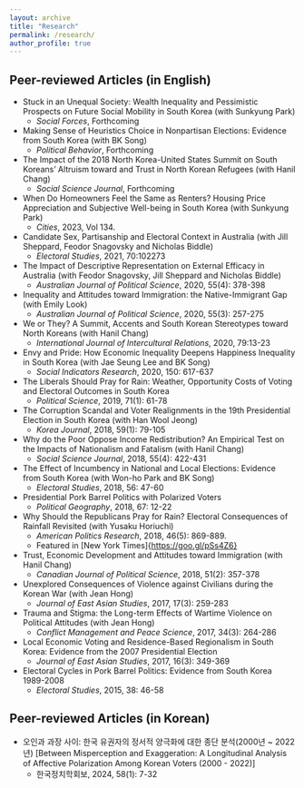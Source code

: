 ```yaml
---
layout: archive
title: "Research"
permalink: /research/
author_profile: true
---
```


## Peer-reviewed Articles (in English)

* Stuck in an Unequal Society: Wealth Inequality and Pessimistic Prospects on Future Social Mobility in South Korea (with Sunkyung Park)
  - *Social Forces*, Forthcoming
* Making Sense of Heuristics Choice in Nonpartisan Elections: Evidence from South Korea (with BK Song)
  -  *Political Behavior*, Forthcoming 
* The Impact of the 2018 North Korea-United States Summit on South Koreans’ Altruism toward and Trust in North Korean Refugees (with Hanil Chang)
  - *Social Science Journal*, Forthcoming 
* When Do Homeowners Feel the Same as Renters? Housing Price Appreciation and Subjective Well-being in South Korea (with Sunkyung Park)
  - *Cities*, 2023, Vol 134. 
* Candidate Sex, Partisanship and Electoral Context in Australia (with Jill Sheppard, Feodor Snagovsky and Nicholas Biddle)
  - *Electoral Studies*, 2021, 70:102273 
* The Impact of Descriptive Representation on External Efficacy in Australia (with Feodor Snagovsky, Jill Sheppard and Nicholas Biddle)
  - *Australian Journal of Political Science*, 2020, 55(4): 378-398
* Inequality and Attitudes toward Immigration: the Native-Immigrant Gap (with Emily Look)
  - *Australian Journal of Political Science*, 2020, 55(3): 257-275 
* We or They? A Summit, Accents and South Korean Stereotypes toward North Koreans (with Hanil Chang)
  - *International Journal of Intercultural Relations*, 2020, 79:13-23 
* Envy and Pride: How Economic Inequality Deepens Happiness Inequality in South Korea (with Jae Seung Lee and BK Song)
  - *Social Indicators Research*, 2020, 150: 617-637
* The Liberals Should Pray for Rain: Weather, Opportunity Costs of Voting and Electoral Outcomes in South Korea 
  - *Political Science*, 2019, 71(1): 61-78
* The Corruption Scandal and Voter Realignments in the 19th Presidential Election in South Korea (with Han Wool Jeong) 
  - *Korea Journal*, 2018, 59(1): 79-105
* Why do the Poor Oppose Income Redistribution? An Empirical Test on the Impacts of Nationalism and Fatalism (with Hanil Chang)
  - *Social Science Journal*, 2018, 55(4): 422-431 
* The Effect of Incumbency in National and Local Elections: Evidence from South Korea (with Won-ho Park and BK Song)
  - *Electoral Studies*, 2018, 56: 47-60 
* Presidential Pork Barrel Politics with Polarized Voters
  - *Political Geography*, 2018, 67: 12-22
* Why Should the Republicans Pray for Rain? Electoral Consequences of Rainfall Revisited (with Yusaku Horiuchi)
  - *American Politics Research*, 2018, 46(5): 869-889. 
  - Featured in [New York Times]{https://goo.gl/pSs4Z6} 
* Trust, Economic Development and Attitudes toward Immigration (with Hanil Chang)
  - *Canadian Journal of Political Science*, 2018, 51(2): 357-378
* Unexplored Consequences of Violence against Civilians during the Korean War (with Jean Hong)
  - *Journal of East Asian Studies*, 2017, 17(3): 259-283 
* Trauma and Stigma: the Long-term Effects of Wartime Violence on Political Attitudes (with Jean Hong)
  - *Conflict Management and Peace Science*, 2017, 34(3): 264-286
* Local Economic Voting and Residence-Based Regionalism in South Korea: Evidence from the 2007 Presidential Election 
  - *Journal of East Asian Studies*, 2017, 16(3): 349-369
* Electoral Cycles in Pork Barrel Politics: Evidence from South Korea 1989-2008 
  - *Electoral Studies*, 2015, 38: 46-58

## Peer-reviewed Articles (in Korean)
* 오인과 과장 사이: 한국 유권자의 정서적 양극화에 대한 종단 분석(2000년 ~ 2022년) [Between Misperception and Exaggeration: A Longitudinal Analysis of Affective Polarization Among Korean Voters (2000 - 2022)]
  - 한국정치학회보, 2024, 58(1): 7-32



